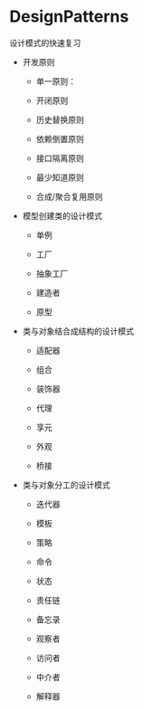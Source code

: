 # DesignPatterns

设计模式的快速复习

- 开发原则
  
  - 单一原则：
  
  - 开闭原则
  
  - 历史替换原则
  
  - 依赖倒置原则
  
  - 接口隔离原则
  
  - 最少知道原则
  
  - 合成/聚合复用原则

- 模型创建类的设计模式
  
  - 单例
  
  - 工厂
  
  - 抽象工厂
  
  - 建造者
  
  - 原型

- 类与对象结合成结构的设计模式
  
  - 适配器
  
  - 组合
  
  - 装饰器
  
  - 代理
  
  - 享元
  
  - 外观
  
  - 桥接

- 类与对象分工的设计模式
  
  - 迭代器
  
  - 模板
  
  - 策略
  
  - 命令
  
  - 状态
  
  - 责任链
  
  - 备忘录
  
  - 观察者
  
  - 访问者
  
  - 中介者
  
  - 解释器
